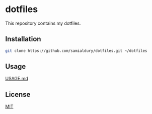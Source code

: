 # dotfiles

This repository contains my dotfiles.

## Installation

```sh
git clone https://github.com/samialdury/dotfiles.git ~/dotfiles
```

## Usage

[USAGE.md](USAGE.md)

## License

[MIT](LICENSE)
